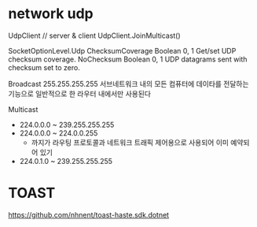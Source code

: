 # network udp

UdpClient // server & client
UdpClient.JoinMulticast()


SocketOptionLevel.Udp
ChecksumCoverage Boolean 0, 1 Get/set UDP checksum coverage.
NoChecksum Boolean 0, 1 UDP datagrams sent with checksum set to
zero.


Broadcast
255.255.255.255
서브네트워크 내의 모든 컴퓨터에 데이타를 전달하는 기능으로 일반적으로 한 라우터 내에서만 사용된다


Multicast
* 224.0.0.0 ~ 239.255.255.255
* 224.0.0.0 ~ 224.0.0.255
  - 까지가 라우팅 프로토콜과 네트워크 트래픽 제어용으로 사용되어 이미 예약되어 있기
* 224.0.1.0 ~ 239.255.255.255




# TOAST
https://github.com/nhnent/toast-haste.sdk.dotnet
